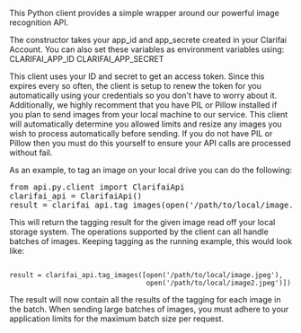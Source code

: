 
This Python client provides a simple wrapper around our powerful image recognition API.

The constructor takes your app_id and app_secrete created in your Clarifai Account. You can also
set these variables as environment variables using:
CLARIFAI_APP_ID
CLARIFAI_APP_SECRET

This client uses your ID and secret to get an access token. Since this expires every so often, the
client is setup to renew the token for you automatically using your credentials so you don't have
to worry about it. Additionally, we highly recomment that you have PIL or Pillow installed if you
plan to send images from your local machine to our service. This client will automatically
determine you allowed limits and resize any images you wish to process automatically before
sending. If you do not have PIL or Pillow then you must do this yourself to ensure your API calls
are processed without fail.

As an example, to tag an image on your local drive you can do the following:

<pre>
from api.py.client import ClarifaiApi
clarifai_api = ClarifaiApi()
result = clarifai_api.tag_images(open('/path/to/local/image.jpeg'))
</pre>

This will return the tagging result for the given image read off your local storage system. The
operations supported by the client can all handle batches of images. Keeping tagging as the
running example, this would look like:

<code>
result = clarifai_api.tag_images([open('/path/to/local/image.jpeg'),
                                  open('/path/to/local/image2.jpeg')])
</code>

The result will now contain all the results of the tagging for each image in the batch. When
sending large batches of images, you must adhere to your application limits for the maximum batch
size per request.
